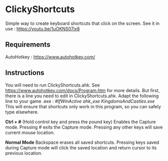 # ClickyShortcuts
Simple way to create keyboard shortcuts that click on the screen.
See it in use : https://youtu.be/1uOKNS07ix8

## Requirements
AutoHotkey : https://www.autohotkey.com/

## Instructions
You will need to run ClickyShortcuts.ahk.
See https://www.autohotkey.com/docs/Program.htm for more details.
But first, there is a line you need to edit in ClickyShortcuts.ahk. Adapt the following line to your game .exe :
*#IfWinActive ahk_exe KingdomsAndCastles.exe*
This will ensure that shortcuts only work in this program, so you can safely type elsewhere.

**Ctrl + #** (Hold control key and press the pound key) Enables the Capture mode. Pressing # exits the Capture mode. Pressing any other keys will save current mouse location.

**Normal Mode** Backspace erases all saved shortcuts. Pressing keys saved during Capture mode will click the saved location and return cursor to its previous location.
